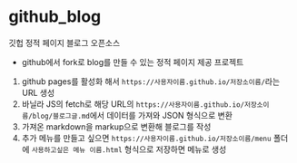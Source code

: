 # github_blog
깃헙 정적 페이지 블로그 오픈소스

* github에서 fork로 blog를 만들 수 있는 정적 페이지 제공 프로젝트

1. github pages를 활성화 해서 `https://사용자이름.github.io/저장소이름/`라는 URL 생성
2. 바닐라 JS의 fetch로 해당 URL의 `https://사용자이름.github.io/저장소이름/blog/블로그글.md`에서 데이터를 가져와 JSON 형식으로 변환
3. 가져온 markdown을 markup으로 변환해 블로그를 작성
4. 추가 메뉴를 만들고 싶으면 `https://사용자이름.github.io/저장소이름/menu` 폴더에 `사용하고싶은 메뉴 이름.html` 형식으로 저장하면 메뉴로 생성